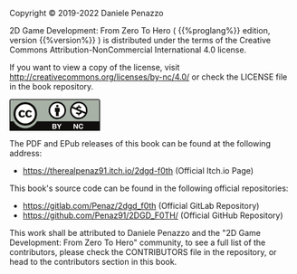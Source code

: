 <!-- FRONT MATTER -->
<div style="page-break-after: always;">
<p>Copyright © 2019-2022 Daniele Penazzo</p>

2D Game Development: From Zero To Hero ( {{%proglang%}} edition, version {{%version%}} ) is distributed under the terms of the Creative Commons Attribution-NonCommercial International 4.0 license.

<p>
If you want to view a copy of the license, visit <a href="http://creativecommons.org/licenses/by-nc/4.0/">http://creativecommons.org/licenses/by-nc/4.0/</a> or check the LICENSE file in the book repository.
</p>

<!-- BY NC LOGO -->

<svg xmlns="http://www.w3.org/2000/svg" xmlns:xlink="http://www.w3.org/1999/xlink" width="120pt" height="42pt" viewBox="0 0 120 42" version="1.1">
<g id="surface1">
<path style=" stroke:none;fill-rule:nonzero;fill:rgb(65.519714%,69.329834%,64.906311%);fill-opacity:1;" d="M 3.40625 0.4375 L 116.761719 0.640625 C 118.347656 0.640625 119.761719 0.40625 119.761719 3.800781 L 119.621094 41.128906 L 0.546875 41.128906 L 0.546875 3.660156 C 0.546875 1.988281 0.710938 0.4375 3.40625 0.4375 "/>
<path style=" stroke:none;fill-rule:nonzero;fill:rgb(100%,100%,100%);fill-opacity:1;" d="M 34.523438 19.539062 C 34.527344 27.066406 28.425781 33.175781 20.894531 33.179688 C 13.367188 33.183594 7.257812 27.085938 7.253906 19.554688 C 7.253906 19.546875 7.253906 19.542969 7.253906 19.539062 C 7.25 12.007812 13.347656 5.902344 20.878906 5.894531 C 28.410156 5.890625 34.519531 11.992188 34.523438 19.523438 C 34.523438 19.527344 34.523438 19.53125 34.523438 19.539062 "/>
<path style=" stroke:none;fill-rule:nonzero;fill:rgb(6.30188%,5.761719%,5.056763%);fill-opacity:1;" d="M 31.972656 8.433594 C 34.996094 11.457031 36.507812 15.160156 36.507812 19.539062 C 36.507812 23.917969 35.019531 27.582031 32.050781 30.527344 C 28.894531 33.628906 25.167969 35.179688 20.867188 35.179688 C 16.617188 35.179688 12.957031 33.640625 9.882812 30.566406 C 6.804688 27.488281 5.269531 23.8125 5.269531 19.539062 C 5.269531 15.261719 6.804688 11.5625 9.882812 8.433594 C 12.878906 5.410156 16.539062 3.898438 20.867188 3.898438 C 25.246094 3.898438 28.949219 5.410156 31.972656 8.433594 Z M 11.917969 10.46875 C 9.359375 13.046875 8.082031 16.074219 8.082031 19.542969 C 8.082031 23.011719 9.347656 26.007812 11.878906 28.539062 C 14.40625 31.066406 17.417969 32.332031 20.914062 32.332031 C 24.410156 32.332031 27.445312 31.054688 30.027344 28.5 C 32.480469 26.125 33.707031 23.140625 33.707031 19.542969 C 33.707031 15.96875 32.460938 12.9375 29.96875 10.449219 C 27.480469 7.957031 24.460938 6.710938 20.914062 6.710938 C 17.367188 6.710938 14.367188 7.964844 11.917969 10.46875 Z M 18.644531 18.015625 C 18.253906 17.164062 17.667969 16.738281 16.890625 16.738281 C 15.511719 16.738281 14.820312 17.667969 14.820312 19.523438 C 14.820312 21.378906 15.511719 22.304688 16.890625 22.304688 C 17.796875 22.304688 18.449219 21.851562 18.839844 20.949219 L 20.75 21.964844 C 19.839844 23.585938 18.472656 24.394531 16.652344 24.394531 C 15.246094 24.394531 14.121094 23.964844 13.273438 23.101562 C 12.425781 22.238281 12.003906 21.050781 12.003906 19.539062 C 12.003906 18.050781 12.441406 16.867188 13.3125 15.996094 C 14.183594 15.121094 15.269531 14.683594 16.574219 14.683594 C 18.5 14.683594 19.878906 15.441406 20.710938 16.957031 Z M 27.632812 18.015625 C 27.242188 17.164062 26.667969 16.738281 25.914062 16.738281 C 24.507812 16.738281 23.804688 17.667969 23.804688 19.523438 C 23.804688 21.378906 24.507812 22.304688 25.914062 22.304688 C 26.824219 22.304688 27.464844 21.851562 27.828125 20.949219 L 29.78125 21.964844 C 28.871094 23.585938 27.507812 24.394531 25.691406 24.394531 C 24.285156 24.394531 23.164062 23.964844 22.320312 23.101562 C 21.476562 22.238281 21.050781 21.050781 21.050781 19.539062 C 21.050781 18.050781 21.480469 16.867188 22.339844 15.996094 C 23.195312 15.121094 24.285156 14.683594 25.613281 14.683594 C 27.535156 14.683594 28.910156 15.441406 29.742188 16.957031 L 27.632812 18.015625 "/>
<path style=" stroke:none;fill-rule:nonzero;fill:rgb(6.30188%,5.761719%,5.056763%);fill-opacity:1;" d="M 117.753906 0 L 2.246094 0 C 1.007812 0 0 1.007812 0 2.246094 L 0 41.492188 C 0 41.773438 0.226562 42 0.507812 42 L 119.492188 42 C 119.773438 42 120 41.773438 120 41.492188 L 120 2.246094 C 120 1.007812 118.992188 0 117.753906 0 Z M 2.246094 1.015625 L 117.753906 1.015625 C 118.433594 1.015625 118.984375 1.566406 118.984375 2.246094 C 118.984375 2.246094 118.984375 18.03125 118.984375 29.457031 L 36.425781 29.457031 C 33.402344 34.925781 27.574219 38.640625 20.882812 38.640625 C 14.1875 38.640625 8.359375 34.929688 5.335938 29.457031 L 1.015625 29.457031 C 1.015625 18.03125 1.015625 2.246094 1.015625 2.246094 C 1.015625 1.566406 1.566406 1.015625 2.246094 1.015625 "/>
<path style=" stroke:none;fill-rule:nonzero;fill:rgb(100%,100%,100%);fill-opacity:1;" d="M 59.996094 32.746094 C 60.3125 32.746094 60.597656 32.773438 60.859375 32.832031 C 61.121094 32.886719 61.34375 32.976562 61.53125 33.105469 C 61.714844 33.230469 61.859375 33.398438 61.960938 33.609375 C 62.0625 33.820312 62.113281 34.078125 62.113281 34.386719 C 62.113281 34.722656 62.039062 35 61.886719 35.222656 C 61.734375 35.445312 61.511719 35.625 61.214844 35.769531 C 61.621094 35.886719 61.929688 36.09375 62.132812 36.386719 C 62.332031 36.679688 62.433594 37.035156 62.433594 37.449219 C 62.433594 37.78125 62.367188 38.074219 62.238281 38.316406 C 62.109375 38.5625 61.933594 38.761719 61.714844 38.914062 C 61.492188 39.070312 61.242188 39.183594 60.960938 39.257812 C 60.675781 39.332031 60.390625 39.367188 60.089844 39.367188 L 56.875 39.367188 L 56.875 32.746094 Z M 59.808594 35.425781 C 60.070312 35.425781 60.285156 35.363281 60.453125 35.238281 C 60.617188 35.117188 60.703125 34.917969 60.703125 34.640625 C 60.703125 34.484375 60.671875 34.355469 60.617188 34.261719 C 60.5625 34.160156 60.488281 34.082031 60.394531 34.027344 C 60.300781 33.972656 60.195312 33.933594 60.074219 33.914062 C 59.953125 33.890625 59.828125 33.882812 59.699219 33.882812 L 58.335938 33.882812 L 58.335938 35.425781 Z M 59.894531 38.238281 C 60.039062 38.238281 60.175781 38.222656 60.304688 38.195312 C 60.433594 38.167969 60.550781 38.117188 60.648438 38.054688 C 60.746094 37.988281 60.828125 37.902344 60.886719 37.792969 C 60.945312 37.679688 60.972656 37.539062 60.972656 37.363281 C 60.972656 37.023438 60.878906 36.78125 60.683594 36.636719 C 60.492188 36.492188 60.238281 36.417969 59.921875 36.417969 L 58.335938 36.417969 L 58.335938 38.238281 L 59.894531 38.238281 "/>
<path style=" stroke:none;fill-rule:nonzero;fill:rgb(100%,100%,100%);fill-opacity:1;" d="M 62.691406 32.746094 L 64.324219 32.746094 L 65.875 35.363281 L 67.414062 32.746094 L 69.039062 32.746094 L 66.582031 36.828125 L 66.582031 39.367188 L 65.121094 39.367188 L 65.121094 36.792969 L 62.691406 32.746094 "/>
<path style=" stroke:none;fill-rule:nonzero;fill:rgb(100%,100%,100%);fill-opacity:1;" d="M 86.433594 32.746094 L 89.203125 37.1875 L 89.21875 37.1875 L 89.21875 32.746094 L 90.582031 32.746094 L 90.582031 39.367188 L 89.125 39.367188 L 86.367188 34.9375 L 86.351562 34.9375 L 86.351562 39.367188 L 84.984375 39.367188 L 84.984375 32.746094 L 86.433594 32.746094 "/>
<path style=" stroke:none;fill-rule:nonzero;fill:rgb(100%,100%,100%);fill-opacity:1;" d="M 96.109375 34.511719 C 96.027344 34.371094 95.914062 34.25 95.785156 34.144531 C 95.65625 34.039062 95.511719 33.957031 95.34375 33.898438 C 95.179688 33.839844 95.011719 33.8125 94.832031 33.8125 C 94.503906 33.8125 94.222656 33.875 93.996094 34 C 93.765625 34.125 93.582031 34.296875 93.441406 34.511719 C 93.296875 34.722656 93.195312 34.96875 93.128906 35.238281 C 93.0625 35.511719 93.03125 35.792969 93.03125 36.082031 C 93.03125 36.359375 93.0625 36.632812 93.128906 36.894531 C 93.195312 37.15625 93.296875 37.394531 93.441406 37.601562 C 93.582031 37.8125 93.765625 37.980469 93.996094 38.105469 C 94.222656 38.234375 94.503906 38.296875 94.832031 38.296875 C 95.277344 38.296875 95.625 38.164062 95.875 37.890625 C 96.125 37.617188 96.277344 37.257812 96.335938 36.8125 L 97.742188 36.8125 C 97.707031 37.226562 97.609375 37.601562 97.457031 37.9375 C 97.300781 38.269531 97.097656 38.554688 96.84375 38.792969 C 96.589844 39.027344 96.292969 39.207031 95.953125 39.332031 C 95.613281 39.457031 95.238281 39.515625 94.832031 39.515625 C 94.324219 39.515625 93.867188 39.425781 93.460938 39.25 C 93.054688 39.074219 92.714844 38.832031 92.433594 38.523438 C 92.15625 38.214844 91.945312 37.851562 91.792969 37.433594 C 91.648438 37.015625 91.570312 36.566406 91.570312 36.082031 C 91.570312 35.585938 91.648438 35.128906 91.792969 34.707031 C 91.945312 34.28125 92.15625 33.910156 92.433594 33.59375 C 92.714844 33.28125 93.054688 33.03125 93.460938 32.855469 C 93.867188 32.675781 94.324219 32.582031 94.832031 32.582031 C 95.195312 32.582031 95.539062 32.636719 95.863281 32.742188 C 96.191406 32.847656 96.480469 33 96.738281 33.203125 C 96.992188 33.402344 97.207031 33.652344 97.371094 33.949219 C 97.539062 34.246094 97.644531 34.585938 97.6875 34.96875 L 96.277344 34.96875 C 96.253906 34.804688 96.199219 34.648438 96.109375 34.511719 "/>
<path style=" stroke:none;fill-rule:nonzero;fill:rgb(100%,100%,100%);fill-opacity:1;" d="M 101.71875 14.980469 C 101.722656 20.480469 97.265625 24.945312 91.765625 24.949219 C 86.265625 24.953125 81.800781 20.496094 81.796875 14.996094 C 81.796875 14.988281 81.796875 14.984375 81.796875 14.980469 C 81.792969 9.480469 86.25 5.019531 91.75 5.015625 C 97.253906 5.011719 101.714844 9.464844 101.71875 14.964844 C 101.71875 14.96875 101.71875 14.976562 101.71875 14.980469 "/>
<path style=" stroke:none;fill-rule:nonzero;fill:rgb(6.30188%,5.761719%,5.056763%);fill-opacity:1;" d="M 91.742188 3.386719 C 94.992188 3.386719 97.742188 4.507812 99.984375 6.746094 C 102.230469 8.988281 103.355469 11.734375 103.355469 14.980469 C 103.355469 18.226562 102.25 20.941406 100.046875 23.128906 C 97.703125 25.425781 94.933594 26.574219 91.742188 26.574219 C 88.589844 26.574219 85.867188 25.433594 83.585938 23.15625 C 81.300781 20.875 80.160156 18.148438 80.160156 14.980469 C 80.160156 11.808594 81.300781 9.066406 83.585938 6.746094 C 85.8125 4.507812 88.53125 3.386719 91.742188 3.386719 Z M 82.769531 11.863281 C 82.421875 12.84375 82.253906 13.882812 82.253906 14.980469 C 82.253906 17.550781 83.191406 19.773438 85.066406 21.648438 C 86.945312 23.523438 89.175781 24.460938 91.773438 24.460938 C 94.363281 24.460938 96.617188 23.511719 98.535156 21.617188 C 99.175781 21 99.707031 20.324219 100.117188 19.589844 L 95.746094 17.644531 C 95.453125 19.113281 94.140625 20.109375 92.554688 20.222656 L 92.554688 22.011719 L 91.222656 22.011719 L 91.222656 20.222656 C 89.921875 20.210938 88.664062 19.675781 87.707031 18.835938 L 89.300781 17.226562 C 90.070312 17.949219 90.839844 18.273438 91.890625 18.273438 C 92.570312 18.273438 93.324219 18.007812 93.324219 17.121094 C 93.324219 16.808594 93.203125 16.589844 93.011719 16.425781 L 91.90625 15.933594 L 90.53125 15.320312 C 89.847656 15.015625 89.273438 14.761719 88.695312 14.503906 Z M 91.773438 5.472656 C 89.140625 5.472656 86.914062 6.398438 85.09375 8.253906 C 84.601562 8.753906 84.167969 9.277344 83.804688 9.820312 L 88.238281 11.796875 C 88.636719 10.566406 89.804688 9.820312 91.222656 9.734375 L 91.222656 7.949219 L 92.554688 7.949219 L 92.554688 9.734375 C 93.472656 9.78125 94.476562 10.03125 95.46875 10.800781 L 93.945312 12.367188 C 93.386719 11.96875 92.675781 11.6875 91.964844 11.6875 C 91.390625 11.6875 90.574219 11.863281 90.574219 12.585938 C 90.574219 12.699219 90.609375 12.792969 90.679688 12.882812 L 92.160156 13.539062 L 93.164062 13.988281 C 93.804688 14.273438 94.417969 14.546875 95.027344 14.816406 L 100.96875 17.460938 C 101.164062 16.683594 101.265625 15.855469 101.265625 14.980469 C 101.265625 12.332031 100.335938 10.089844 98.476562 8.253906 C 96.640625 6.398438 94.402344 5.472656 91.773438 5.472656 "/>
<path style=" stroke:none;fill-rule:nonzero;fill:rgb(100%,100%,100%);fill-opacity:1;" d="M 63.359375 4.476562 C 69.289062 4.476562 74.097656 9.285156 74.097656 15.21875 C 74.097656 21.148438 69.289062 25.957031 63.359375 25.957031 C 57.429688 25.957031 52.621094 21.148438 52.621094 15.21875 C 52.621094 9.285156 57.429688 4.476562 63.359375 4.476562 "/>
<path style=" stroke:none;fill-rule:nonzero;fill:rgb(6.30188%,5.761719%,5.056763%);fill-opacity:1;" d="M 66.46875 12.109375 C 66.46875 11.695312 66.132812 11.359375 65.71875 11.359375 L 60.976562 11.359375 C 60.5625 11.359375 60.226562 11.695312 60.226562 12.109375 L 60.226562 16.851562 L 61.546875 16.851562 L 61.546875 22.46875 L 65.144531 22.46875 L 65.144531 16.851562 L 66.46875 16.851562 L 66.46875 12.109375 "/>
<path style=" stroke:none;fill-rule:nonzero;fill:rgb(6.30188%,5.761719%,5.056763%);fill-opacity:1;" d="M 63.347656 7.492188 C 64.242188 7.492188 64.96875 8.21875 64.96875 9.113281 C 64.96875 10.011719 64.242188 10.734375 63.347656 10.734375 C 62.453125 10.734375 61.722656 10.011719 61.722656 9.113281 C 61.722656 8.21875 62.453125 7.492188 63.347656 7.492188 "/>
<path style=" stroke:none;fill-rule:nonzero;fill:rgb(6.30188%,5.761719%,5.056763%);fill-opacity:1;" d="M 63.332031 3.386719 C 60.121094 3.386719 57.402344 4.507812 55.175781 6.746094 C 52.890625 9.066406 51.75 11.8125 51.75 14.980469 C 51.75 18.148438 52.890625 20.875 55.175781 23.15625 C 57.460938 25.433594 60.179688 26.574219 63.332031 26.574219 C 66.527344 26.574219 69.292969 25.425781 71.632812 23.125 C 73.839844 20.941406 74.945312 18.226562 74.945312 14.980469 C 74.945312 11.734375 73.820312 8.988281 71.578125 6.746094 C 69.332031 4.507812 66.585938 3.386719 63.332031 3.386719 Z M 63.359375 5.472656 C 65.992188 5.472656 68.226562 6.402344 70.066406 8.253906 C 71.925781 10.089844 72.851562 12.332031 72.851562 14.980469 C 72.851562 17.648438 71.945312 19.859375 70.125 21.617188 C 68.210938 23.511719 65.957031 24.460938 63.359375 24.460938 C 60.769531 24.460938 58.53125 23.523438 56.65625 21.648438 C 54.777344 19.773438 53.839844 17.550781 53.839844 14.980469 C 53.839844 12.410156 54.789062 10.167969 56.683594 8.253906 C 58.503906 6.402344 60.730469 5.472656 63.359375 5.472656 "/>
</g>
</svg>

<p>The PDF and EPub releases of this book can be found at the following address:</p>
<ul>
    <li><a href="https://therealpenaz91.itch.io/2dgd-f0th">https://therealpenaz91.itch.io/2dgd-f0th</a> (Official Itch.io Page)</li>
</ul>

<p>This book's source code can be found in the following official repositories:</p>
<ul>
    <li>
        <a href="https://gitlab.com/Penaz/2dgd_f0th">https://gitlab.com/Penaz/2dgd_f0th</a> (Official GitLab Repository)
    </li>
    <li>
        <a href="https://github.com/Penaz91/2DGD_F0TH/">https://github.com/Penaz91/2DGD_F0TH/</a> (Official GitHub Repository)
    </li>
</ul>

<p>This work shall be attributed to Daniele Penazzo and the "2D Game Development: From Zero To Hero" community, to see a full list of the contributors, please check the CONTRIBUTORS file in the repository, or head to the contributors section in this book.</p>
</div>
